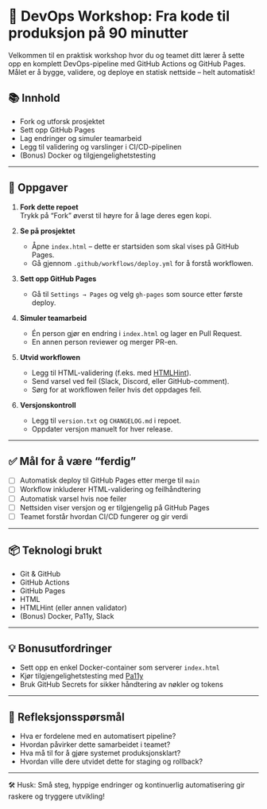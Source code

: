 # 🚀 DevOps Workshop: Fra kode til produksjon på 90 minutter

Velkommen til en praktisk workshop hvor du og teamet ditt lærer å sette opp en komplett DevOps-pipeline med GitHub Actions og GitHub Pages. Målet er å bygge, validere, og deploye en statisk nettside – helt automatisk!

## 📚 Innhold

- Fork og utforsk prosjektet
- Sett opp GitHub Pages
- Lag endringer og simuler teamarbeid
- Legg til validering og varslinger i CI/CD-pipelinen
- (Bonus) Docker og tilgjengelighetstesting

---

## 🔧 Oppgaver

1. **Fork dette repoet**  
   Trykk på “Fork” øverst til høyre for å lage deres egen kopi.

2. **Se på prosjektet**  
   - Åpne `index.html` – dette er startsiden som skal vises på GitHub Pages.
   - Gå gjennom `.github/workflows/deploy.yml` for å forstå workflowen.

3. **Sett opp GitHub Pages**  
   - Gå til `Settings → Pages` og velg `gh-pages` som source etter første deploy.

4. **Simuler teamarbeid**  
   - Én person gjør en endring i `index.html` og lager en Pull Request.
   - En annen person reviewer og merger PR-en.

5. **Utvid workflowen**
   - Legg til HTML-validering (f.eks. med [HTMLHint](https://github.com/htmlhint/HTMLHint)).
   - Send varsel ved feil (Slack, Discord, eller GitHub-comment).
   - Sørg for at workflowen feiler hvis det oppdages feil.

6. **Versjonskontroll**
   - Legg til `version.txt` og `CHANGELOG.md` i repoet.
   - Oppdater versjon manuelt for hver release.

---

## ✅ Mål for å være “ferdig”

- [ ] Automatisk deploy til GitHub Pages etter merge til `main`
- [ ] Workflow inkluderer HTML-validering og feilhåndtering
- [ ] Automatisk varsel hvis noe feiler
- [ ] Nettsiden viser versjon og er tilgjengelig på GitHub Pages
- [ ] Teamet forstår hvordan CI/CD fungerer og gir verdi

---

## 📦 Teknologi brukt

- Git & GitHub
- GitHub Actions
- GitHub Pages
- HTML
- HTMLHint (eller annen validator)
- (Bonus) Docker, Pa11y, Slack

---

## 💡 Bonusutfordringer

- Sett opp en enkel Docker-container som serverer `index.html`
- Kjør tilgjengelighetstesting med [Pa11y](https://github.com/pa11y/pa11y)
- Bruk GitHub Secrets for sikker håndtering av nøkler og tokens

---

## 🤔 Refleksjonsspørsmål

- Hva er fordelene med en automatisert pipeline?
- Hvordan påvirker dette samarbeidet i teamet?
- Hva må til for å gjøre systemet produksjonsklart?
- Hvordan ville dere utvidet dette for staging og rollback?

---

🛠 Husk: Små steg, hyppige endringer og kontinuerlig automatisering gir raskere og tryggere utvikling!
